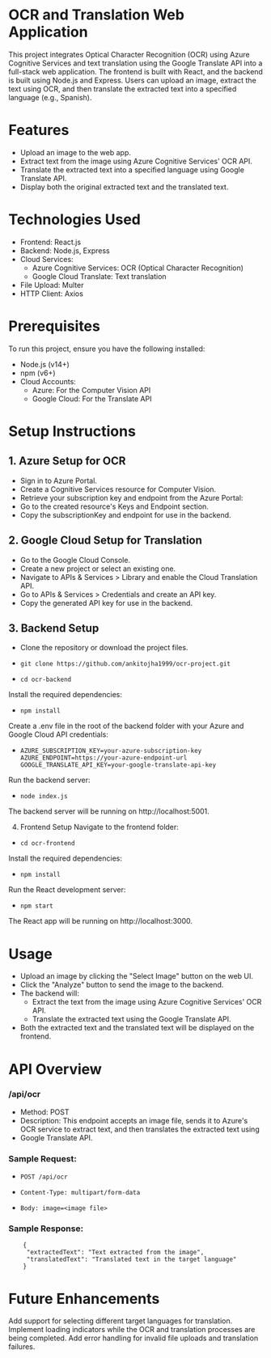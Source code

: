 # OCR and Translation Web Application
This project integrates Optical Character Recognition (OCR) using Azure Cognitive Services and text translation using the Google Translate API into a full-stack web application. The frontend is built with React, and the backend is built using Node.js and Express. Users can upload an image, extract the text using OCR, and then translate the extracted text into a specified language (e.g., Spanish).

# Features
  - Upload an image to the web app.
  - Extract text from the image using Azure Cognitive Services' OCR API.
  - Translate the extracted text into a specified language using Google Translate API.
  - Display both the original extracted text and the translated text.
# Technologies Used
  - Frontend: React.js
  - Backend: Node.js, Express
  - Cloud Services:
    - Azure Cognitive Services: OCR (Optical Character Recognition)
    - Google Cloud Translate: Text translation
  - File Upload: Multer
  - HTTP Client: Axios
# Prerequisites
To run this project, ensure you have the following installed:

 - Node.js (v14+)
 - npm (v6+)
 - Cloud Accounts:
   - Azure: For the Computer Vision API
   - Google Cloud: For the Translate API
# Setup Instructions
## 1. Azure Setup for OCR
  - Sign in to Azure Portal.
  - Create a Cognitive Services resource for Computer Vision.
  - Retrieve your subscription key and endpoint from the Azure Portal:
  - Go to the created resource's Keys and Endpoint section.
  - Copy the subscriptionKey and endpoint for use in the backend.
## 2. Google Cloud Setup for Translation
  - Go to the Google Cloud Console.
  - Create a new project or select an existing one.
  - Navigate to APIs & Services > Library and enable the Cloud Translation API.
  - Go to APIs & Services > Credentials and create an API key.
  - Copy the generated API key for use in the backend.
## 3. Backend Setup
  - Clone the repository or download the project files.
  -     git clone https://github.com/ankitojha1999/ocr-project.git
  -     cd ocr-backend
Install the required dependencies:
  -     npm install
Create a .env file in the root of the backend folder with your Azure and Google Cloud API credentials:

  -     AZURE_SUBSCRIPTION_KEY=your-azure-subscription-key
        AZURE_ENDPOINT=https://your-azure-endpoint-url
        GOOGLE_TRANSLATE_API_KEY=your-google-translate-api-key
Run the backend server:
  -     node index.js
The backend server will be running on http://localhost:5001.

4. Frontend Setup
Navigate to the frontend folder:
 -     cd ocr-frontend
Install the required dependencies:
 -     npm install
Run the React development server:
 -     npm start
The React app will be running on http://localhost:3000.

# Usage
  -  Upload an image by clicking the "Select Image" button on the web UI.
  -  Click the "Analyze" button to send the image to the backend.
  -  The backend will:
     -  Extract the text from the image using Azure Cognitive Services' OCR API.
     -  Translate the extracted text using the Google Translate API.
  - Both the extracted text and the translated text will be displayed on the frontend.
# API Overview
### /api/ocr
  - Method: POST
  - Description: This endpoint accepts an image file, sends it to Azure's OCR service to extract text, and then translates the extracted text using 
  - Google Translate API.
### Sample Request:
  -     POST /api/ocr
  -     Content-Type: multipart/form-data
  -     Body: image=<image file>
### Sample Response:

        {
         "extractedText": "Text extracted from the image",
         "translatedText": "Translated text in the target language"
        }


# Future Enhancements
Add support for selecting different target languages for translation.
Implement loading indicators while the OCR and translation processes are being completed.
Add error handling for invalid file uploads and translation failures.
